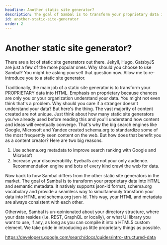 ```yaml
---
headline: Another static site generator?
description: The goal of Sambal is to transform your proprietary data into HTML and semantic metadata.  It natively supports json-ld format and schema.org vocabulary and provide a seamless way to simultaneouly transform your data into HTML and schema.org json-ld.  This way, your HTML and metadata are always consistent with each other.
id: another-static-site-generator
order: 2
---
```

# Another static site generator?

There are a lot of static site generators out there.  Jekyll, Hugo, GatsbyJS are just a few of the more popular ones.  Why should you choose to use Sambal?  You might be asking yourself that question now.  Allow me to re-introduce you to a static site generator.

Traditionally, the main job of a static site generator is to transform your PROPRIETARY data into HTML.  Emphasis on proprietary because chances are only you or your organization understand your data.  You might not even think that's a problem.  Why should you care if a stranger doesn't understand your data?  But here's the thing.  The vast majority of content created are not unique.  Just think about how many static site generators you've already used before reading this and you'll understand how content and ideas will eventually converge.  That's why the big search engines like Google, Microsoft and Yandex created schema.org to standardize some of the most frequently seen content on the web. But how does that benefit you as a content creator?  Here are two big reasons.

1) Use schema.org metadata to improve search ranking with Google and Microsoft
2) Increase your discoverability.  Eyeballs are not your only audience.  Recommendation engine and bots of every kind crawl the web for data.

Now back to how Sambal differs from the other static site generators in the market.  The goal of Sambal is to transform your proprietary data into HTML and semantic metadata.  It natively supports json-ld format, schema.org vocabulary and provide a seamless way to simultaneouly transform your data into HTML and schema.org json-ld.  This way, your HTML and metadata are always consistent with each other.

Otherwise, Sambal is un-opinionated about your directory structure, where your data resides (i.e. REST, GraphQL or locally), or what UI library you want to use, if any, as long as you can compile it into a HTML5 custom element.  We take pride in introducing as little proprietary things as possible.  



https://developers.google.com/search/docs/guides/intro-structured-data

